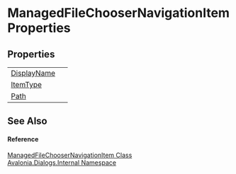 # ManagedFileChooserNavigationItem Properties




## Properties
<table>
<tr>
<td><a href="P_Avalonia_Dialogs_Internal_ManagedFileChooserNavigationItem_DisplayName">DisplayName</a></td>
<td> </td>
</tr>
<tr>
<td><a href="P_Avalonia_Dialogs_Internal_ManagedFileChooserNavigationItem_ItemType">ItemType</a></td>
<td> </td>
</tr>
<tr>
<td><a href="P_Avalonia_Dialogs_Internal_ManagedFileChooserNavigationItem_Path">Path</a></td>
<td> </td>
</tr>
</table>

## See Also


#### Reference
<a href="T_Avalonia_Dialogs_Internal_ManagedFileChooserNavigationItem">ManagedFileChooserNavigationItem Class</a>  
<a href="N_Avalonia_Dialogs_Internal">Avalonia.Dialogs.Internal Namespace</a>  
